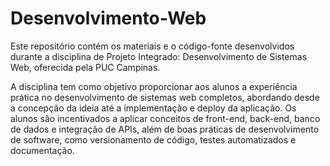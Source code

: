 # Desenvolvimento-Web
Este repositório contém os materiais e o código-fonte desenvolvidos durante a disciplina de Projeto Integrado: Desenvolvimento de Sistemas Web, oferecida pela PUC Campinas.

A disciplina tem como objetivo proporcionar aos alunos a experiência prática no desenvolvimento de sistemas web completos, abordando desde a concepção da ideia até a implementação e deploy da aplicação. Os alunos são incentivados a aplicar conceitos de front-end, back-end, banco de dados e integração de APIs, além de boas práticas de desenvolvimento de software, como versionamento de código, testes automatizados e documentação.
